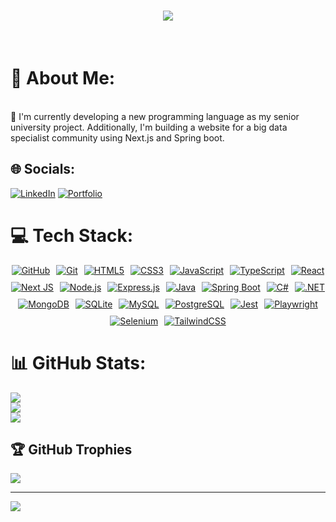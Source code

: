 <h1 align="center">
    <img src="https://readme-typing-svg.herokuapp.com/?font=Righteous&size=35&center=true&vCenter=true&width=500&height=70&duration=4000&lines=Hi+There!+👋;+I'm+Mohammad+Abbass!;+A+passionate+Full+Stack+developer;" />
</h1>

<br/>

# 💫 About Me:
<br>🔭 I'm currently developing a new programming language as my senior university project. Additionally, I'm building a website for a big data specialist community using Next.js and Spring boot.


## 🌐 Socials:
[![LinkedIn](https://img.shields.io/badge/LinkedIn-%230077B5.svg?logo=linkedin&logoColor=white)](https://linkedin.com/in/https://www.linkedin.com/in/mohammad-abbass/) 
[![Portfolio](https://img.shields.io/badge/Portfolio-FF69B4.svg?logo=vercel&logoColor=white)](https://mohammad-abbass-portfolio.vercel.app/)  

# 💻 Tech Stack:
<div style="display: flex; flex-wrap: wrap; gap: 10px; justify-content: center;">  
   <a href="https://github.com/">  
    <img src="https://img.shields.io/badge/GitHub-100000?style=for-the-badge&logo=github&logoColor=white" alt="GitHub">  
  </a>  
  <a href="https://git-scm.com/">  
    <img src="https://img.shields.io/badge/Git-F05032?style=for-the-badge&logo=git&logoColor=white" alt="Git">  
  </a>   
  <!-- Front-end -->  
  <a href="https://www.w3schools.com/html/">  
    <img src="https://img.shields.io/badge/html5-%23E34F26.svg?style=for-the-badge&logo=html5&logoColor=white" alt="HTML5">  
  </a>  
  <a href="https://www.w3schools.com/css/">  
    <img src="https://img.shields.io/badge/css3-%231572B6.svg?style=for-the-badge&logo=css3&logoColor=white" alt="CSS3">  
  </a>  
  <a href="https://www.w3schools.com/js/">  
    <img src="https://img.shields.io/badge/javascript-%23323330.svg?style=for-the-badge&logo=javascript&logoColor=%23F7DF1E" alt="JavaScript">  
  </a>  
  <a href="https://www.typescriptlang.org/">  
    <img src="https://img.shields.io/badge/typescript-%23007ACC.svg?style=for-the-badge&logo=typescript&logoColor=white" alt="TypeScript">  
  </a>  
  <a href="https://reactjs.org/">  
    <img src="https://img.shields.io/badge/react-%2320232a.svg?style=for-the-badge&logo=react&logoColor=%2361DAFB" alt="React">  
  </a>  
  <a href="https://nextjs.org/">  
    <img src="https://img.shields.io/badge/Next-black?style=for-the-badge&logo=next.js&logoColor=white" alt="Next JS">  
  </a>  

  <!-- Back-end -->  
  <a href="https://nodejs.org/">  
    <img src="https://img.shields.io/badge/node.js-6DA55F?style=for-the-badge&logo=node.js&logoColor=white" alt="Node.js">  
  </a>  
  <a href="https://expressjs.com/">  
    <img src="https://img.shields.io/badge/express.js-%23404d59.svg?style=for-the-badge&logo=express&logoColor=%2361DAFB" alt="Express.js">  
  </a>  
  <a href="https://www.java.com/">  
    <img src="https://img.shields.io/badge/java-007396?style=for-the-badge&logo=java&logoColor=white" alt="Java">  
  </a>  
  <a href="https://spring.io/projects/spring-boot">  
    <img src="https://img.shields.io/badge/spring%20boot-6DB33F?style=for-the-badge&logo=springboot&logoColor=white" alt="Spring Boot">  
  </a>  
  <a href="https://docs.microsoft.com/en-us/dotnet/csharp/">  
    <img src="https://img.shields.io/badge/c%23-239120?style=for-the-badge&logo=csharp&logoColor=white" alt="C#">  
  </a>  
  <a href="https://dotnet.microsoft.com/">  
    <img src="https://img.shields.io/badge/.NET-512BD4?style=for-the-badge&logo=dotnet&logoColor=white" alt=".NET">  
  </a>  

  <!-- Databases -->  
  <a href="https://www.mongodb.com/">  
    <img src="https://img.shields.io/badge/MongoDB-%234ea94b.svg?style=for-the-badge&logo=mongodb&logoColor=white" alt="MongoDB">  
  </a>  
  <a href="https://www.sqlite.org/">  
    <img src="https://img.shields.io/badge/sqlite-%2307405e.svg?style=for-the-badge&logo=sqlite&logoColor=white" alt="SQLite">  
  </a>  
  <a href="https://www.mysql.com/">  
    <img src="https://img.shields.io/badge/mysql-4479A1?style=for-the-badge&logo=mysql&logoColor=white" alt="MySQL">  
  </a>  
  <a href="https://www.postgresql.org/">  
    <img src="https://img.shields.io/badge/postgresql-4169E1?style=for-the-badge&logo=postgresql&logoColor=white" alt="PostgreSQL">  
  </a>  

  <!-- Testing -->  
  <a href="https://jestjs.io/">  
    <img src="https://img.shields.io/badge/jest-C21325?style=for-the-badge&logo=jest&logoColor=white" alt="Jest">  
  </a>  
  <a href="https://playwright.dev/">  
    <img src="https://img.shields.io/badge/playwright-2E8B57?style=for-the-badge&logo=playwright&logoColor=white" alt="Playwright">  
  </a>  
  <a href="https://www.selenium.dev/">  
    <img src="https://img.shields.io/badge/selenium-43B02A?style=for-the-badge&logo=selenium&logoColor=white" alt="Selenium">  
  </a>  

  <!-- Styling -->  
  <a href="https://tailwindcss.com/">  
    <img src="https://img.shields.io/badge/tailwindcss-%2338B2AC.svg?style=for-the-badge&logo=tailwind-css&logoColor=white" alt="TailwindCSS">  
  </a>  
</div>

# 📊 GitHub Stats:
![](https://github-readme-stats.vercel.app/api?username=Mohammad-y-abbass&theme=dark&hide_border=false&include_all_commits=false&count_private=false)<br/>
![](https://github-readme-streak-stats.herokuapp.com/?user=Mohammad-y-abbass&theme=dark&hide_border=false)<br/>
![](https://github-readme-stats.vercel.app/api/top-langs/?username=Mohammad-y-abbass&theme=dark&hide_border=false&include_all_commits=false&count_private=false&layout=compact)

## 🏆 GitHub Trophies
![](https://github-profile-trophy.vercel.app/?username=Mohammad-y-abbass&theme=radical&no-frame=false&no-bg=false&margin-w=4)

---
[![](https://visitcount.itsvg.in/api?id=Mohammad-y-abbass&icon=0&color=0)](https://visitcount.itsvg.in)

<!-- Proudly created with GPRM ( https://gprm.itsvg.in ) -->
